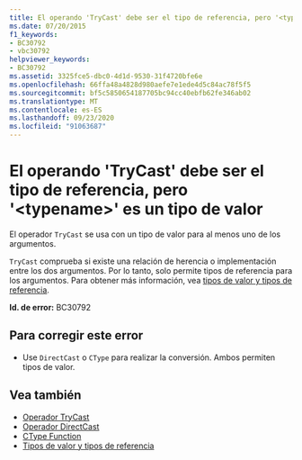 ```yaml
---
title: El operando 'TryCast' debe ser el tipo de referencia, pero '<typename>' es un tipo de valor
ms.date: 07/20/2015
f1_keywords:
- BC30792
- vbc30792
helpviewer_keywords:
- BC30792
ms.assetid: 3325fce5-dbc0-4d1d-9530-31f4720bfe6e
ms.openlocfilehash: 66ffa48a4828d980aefe7e1ede4d5c84ac78f5f5
ms.sourcegitcommit: bf5c5850654187705bc94cc40ebfb62fe346ab02
ms.translationtype: MT
ms.contentlocale: es-ES
ms.lasthandoff: 09/23/2020
ms.locfileid: "91063687"
---
```

# <a name="trycast-operand-must-be-reference-type-but-typename-is-a-value-type"></a>El operando 'TryCast' debe ser el tipo de referencia, pero '\<typename>' es un tipo de valor

El operador `TryCast` se usa con un tipo de valor para al menos uno de los argumentos.  
  
 `TryCast` comprueba si existe una relación de herencia o implementación entre los dos argumentos. Por lo tanto, solo permite tipos de referencia para los argumentos. Para obtener más información, vea [tipos de valor y tipos de referencia](../programming-guide/language-features/data-types/value-types-and-reference-types.md).  
  
 **Id. de error:** BC30792  
  
## <a name="to-correct-this-error"></a>Para corregir este error  
  
- Use `DirectCast` o `CType` para realizar la conversión. Ambos permiten tipos de valor.  
  
## <a name="see-also"></a>Vea también

- [Operador TryCast](../language-reference/operators/trycast-operator.md)
- [Operador DirectCast](../language-reference/operators/directcast-operator.md)
- [CType Function](../language-reference/functions/ctype-function.md)
- [Tipos de valor y tipos de referencia](../programming-guide/language-features/data-types/value-types-and-reference-types.md)
